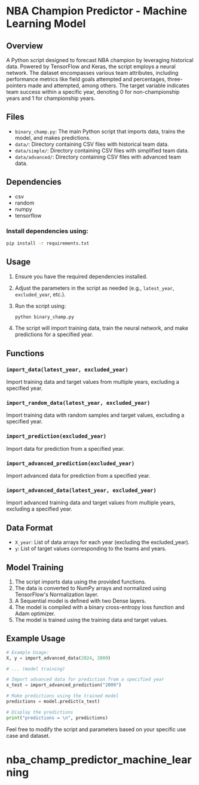 # NBA Champion Predictor - Machine Learning Model

## Overview

A Python script designed to forecast NBA champion by leveraging historical data. Powered by TensorFlow and Keras, the script employs a neural network. The dataset encompasses various team attributes, including performance metrics like field goals attempted and percentages, three-pointers made and attempted, among others. The target variable indicates team success within a specific year, denoting 0 for non-championship years and 1 for championship years.

## Files

- `binary_champ.py`: The main Python script that imports data, trains the model, and makes predictions.
- `data/`: Directory containing CSV files with historical team data.
- `data/simple/`: Directory containing CSV files with simplified team data.
- `data/advanced/`: Directory containing CSV files with advanced team data.

## Dependencies

- csv
- random
- numpy
- tensorflow

### Install dependencies using:

```bash
pip install -r requirements.txt
```

## Usage

1. Ensure you have the required dependencies installed.
2. Adjust the parameters in the script as needed (e.g., `latest_year`, `excluded_year`, etc.).
3. Run the script using:

   ```bash
   python binary_champ.py
   ```

4. The script will import training data, train the neural network, and make predictions for a specified year.

## Functions

### `import_data(latest_year, excluded_year)`

Import training data and target values from multiple years, excluding a specified year.

### `import_random_data(latest_year, excluded_year)`

Import training data with random samples and target values, excluding a specified year.

### `import_prediction(excluded_year)`

Import data for prediction from a specified year.

### `import_advanced_prediction(excluded_year)`

Import advanced data for prediction from a specified year.

### `import_advanced_data(latest_year, excluded_year)`

Import advanced training data and target values from multiple years, excluding a specified year.

## Data Format

- `X_year`: List of data arrays for each year (excluding the excluded_year).
- `y`: List of target values corresponding to the teams and years.

## Model Training

1. The script imports data using the provided functions.
2. The data is converted to NumPy arrays and normalized using TensorFlow's Normalization layer.
3. A Sequential model is defined with two Dense layers.
4. The model is compiled with a binary cross-entropy loss function and Adam optimizer.
5. The model is trained using the training data and target values.

## Example Usage

```python
# Example Usage:
X, y = import_advanced_data(2024, 2009)

# ... (model training)

# Import advanced data for prediction from a specified year
x_test = import_advanced_prediction("2009")

# Make predictions using the trained model
predictions = model.predict(x_test)

# Display the predictions
print("predictions = \n", predictions)
```

Feel free to modify the script and parameters based on your specific use case and dataset.
# nba_champ_predictor_machine_learning
